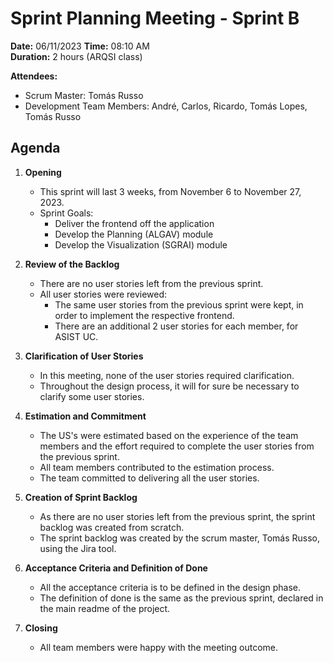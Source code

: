 # Sprint Planning Meeting - Sprint B

**Date:** 06/11/2023
**Time:** 08:10 AM  
**Duration:** 2 hours (ARQSI class)

**Attendees:**  
- Scrum Master: Tomás Russo
- Development Team Members: André, Carlos, Ricardo, Tomás Lopes, Tomás Russo

## Agenda

1. **Opening**
   - This sprint will last 3 weeks, from November 6 to November 27, 2023.
   - Sprint Goals: 
     - Deliver the frontend off the application
     - Develop the Planning (ALGAV) module
     - Develop the Visualization (SGRAI) module

2. **Review of the Backlog**
   - There are no user stories left from the previous sprint.
   - All user stories were reviewed:
     - The same user stories from the previous sprint were kept, in order to implement the respective frontend.
     - There are an additional 2 user stories for each member, for ASIST UC.

3. **Clarification of User Stories**
   - In this meeting, none of the user stories required clarification.
   - Throughout the design process, it will for sure be necessary to clarify some user stories.

4. **Estimation and Commitment**
   - The US's were estimated based on the experience of the team members and the effort required to complete the user stories from the previous sprint.
   - All team members contributed to the estimation process.
   - The team committed to delivering all the user stories.

5. **Creation of Sprint Backlog**
   - As there are no user stories left from the previous sprint, the sprint backlog was created from scratch.
   - The sprint backlog was created by the scrum master, Tomás Russo, using the Jira tool.

6. **Acceptance Criteria and Definition of Done**
   - All the acceptance criteria is to be defined in the design phase.
   - The definition of done is the same as the previous sprint, declared in the main readme of the project.

7. **Closing**
   - All team members were happy with the meeting outcome.

